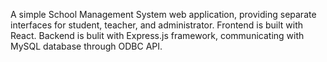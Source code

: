 A simple School Management System web application, providing separate interfaces for student, teacher, and administrator. 
Frontend is built with React. Backend is bulit with Express.js framework, communicating with MySQL database through ODBC API.

